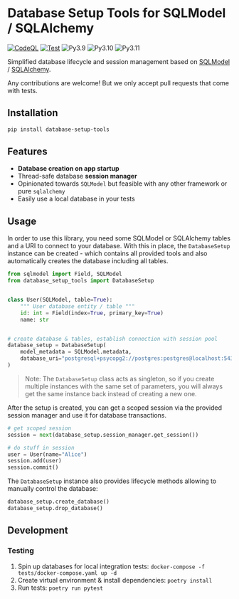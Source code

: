# Database Setup Tools for SQLModel / SQLAlchemy

[![CodeQL](https://github.com/code-specialist/database-setup-tools/actions/workflows/github-code-scanning/codeql/badge.svg)](https://github.com/code-specialist/database-setup-tools/actions/workflows/github-code-scanning/codeql)
[![Test](https://github.com/code-specialist/database-setup-tools/actions/workflows/test.yaml/badge.svg)](https://github.com/code-specialist/database-setup-tools/actions/workflows/test.yaml)
![Py3.9](https://img.shields.io/badge/-Python%203.9-brightgreen)
![Py3.10](https://img.shields.io/badge/-Python%203.10-brightgreen)
![Py3.11](https://img.shields.io/badge/-Python%203.11-brightgreen)

Simplified database lifecycle and session management based on [SQLModel](https://sqlmodel.tiangolo.com/) / [SQLAlchemy](https://www.sqlalchemy.org/).

Any contributions are welcome! But we only accept pull requests that come with tests.

## Installation

```bash
pip install database-setup-tools
```

## Features

- **Database creation on app startup**
- Thread-safe database **session manager**
- Opinionated towards `SQLModel` but feasible with any other framework or pure `sqlalchemy`
- Easily use a local database in your tests

## Usage

In order to use this library, you need some SQLModel or SQLAlchemy tables and a URI to connect to your database.
With this in place, the `DatabaseSetup` instance can be created - which contains all provided tools and also automatically
creates the database including all tables.

```python
from sqlmodel import Field, SQLModel
from database_setup_tools import DatabaseSetup


class User(SQLModel, table=True):
    """ User database entity / table """
    id: int = Field(index=True, primary_key=True)
    name: str


# create database & tables, establish connection with session pool
database_setup = DatabaseSetup(
    model_metadata = SQLModel.metadata,
    database_uri="postgresql+psycopg2://postgres:postgres@localhost:5432/database",
)
```

> Note: The `DatabaseSetup` class acts as singleton, so if you create multiple instances with the same
> set of parameters, you will always get the same instance back instead of creating a new one.

After the setup is created, you can get a scoped session via the provided session manager and use it
for database transactions.

```python
# get scoped session
session = next(database_setup.session_manager.get_session())

# do stuff in session
user = User(name="Alice")
session.add(user)
session.commit()
```

The `DatabaseSetup` instance also provides lifecycle methods allowing to manually control the database:

```python
database_setup.create_database()
database_setup.drop_database()
```

## Development

### Testing

1. Spin up databases for local integration tests: `docker-compose -f tests/docker-compose.yaml up -d`
1. Create virtual environment & install dependencies: `poetry install`
1. Run tests: `poetry run pytest`
